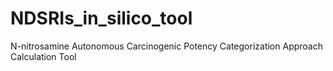 # NDSRIs_in_silico_tool
N-nitrosamine Autonomous Carcinogenic Potency Categorization Approach Calculation Tool
